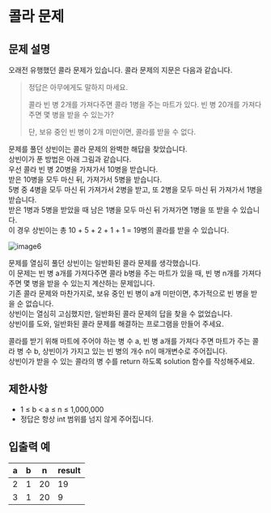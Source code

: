 # 콜라 문제

## 문제 설명

오래전 유행했던 콜라 문제가 있습니다. 콜라 문제의 지문은 다음과 같습니다.  

> 정답은 아무에게도 말하지 마세요.  
>
> 콜라 빈 병 2개를 가져다주면 콜라 1병을 주는 마트가 있다. 빈 병 20개를 가져다주면 몇 병을 받을 수 있는가?  
>
> 단, 보유 중인 빈 병이 2개 미만이면, 콜라를 받을 수 없다.  

문제를 풀던 상빈이는 콜라 문제의 완벽한 해답을 찾았습니다.  
상빈이가 푼 방법은 아래 그림과 같습니다.  
우선 콜라 빈 병 20병을 가져가서 10병을 받습니다.  
받은 10병을 모두 마신 뒤, 가져가서 5병을 받습니다.  
5병 중 4병을 모두 마신 뒤 가져가서 2병을 받고, 또 2병을 모두 마신 뒤 가져가서 1병을 받습니다.  
받은 1병과 5병을 받았을 때 남은 1병을 모두 마신 뒤 가져가면 1병을 또 받을 수 있습니다.  
이 경우 상빈이는 총 10 + 5 + 2 + 1 + 1 = 19병의 콜라를 받을 수 있습니다.  

![image6](https://github.com/eunyooung/algorithm-study/assets/70963337/dcf4e000-952f-4c8d-a0bf-2b1a50d68e48)

문제를 열심히 풀던 상빈이는 일반화된 콜라 문제를 생각했습니다.  
이 문제는 빈 병 a개를 가져다주면 콜라 b병을 주는 마트가 있을 때, 빈 병 n개를 가져다주면 몇 병을 받을 수 있는지 계산하는 문제입니다.  
기존 콜라 문제와 마찬가지로, 보유 중인 빈 병이 a개 미만이면, 추가적으로 빈 병을 받을 순 없습니다.  
상빈이는 열심히 고심했지만, 일반화된 콜라 문제의 답을 찾을 수 없었습니다.  
상빈이를 도와, 일반화된 콜라 문제를 해결하는 프로그램을 만들어 주세요.  

콜라를 받기 위해 마트에 주어야 하는 병 수 a, 빈 병 a개를 가져다 주면 마트가 주는 콜라 병 수 b, 상빈이가 가지고 있는 빈 병의 개수 n이 매개변수로 주어집니다.  
상빈이가 받을 수 있는 콜라의 병 수를 return 하도록 solution 함수를 작성해주세요.  


## 제한사항

- 1 ≤ b < a ≤ n ≤ 1,000,000
- 정답은 항상 int 범위를 넘지 않게 주어집니다.


## 입출력 예

| a | b | n  | result |
|---|---|----|--------|
| 2 | 1 | 20 | 19     |
| 3 | 1 | 20 | 9      |
